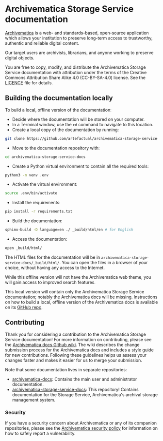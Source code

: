 # Archivematica Storage Service documentation

[Archivematica](https://www.archivematica.org/en/) is a web- and
standards-based, open-source application which allows your institution to
preserve long-term access to trustworthy, authentic and reliable digital
content.

Our target users are archivists, librarians, and anyone working to preserve
digital objects.

You are free to copy, modify, and distribute the Archivematica Storage Service
documentation with attribution under the terms of the Creative Commons
Attribution Share Alike 4.0 (CC-BY-SA-4.0) license.
See the [LICENCE](LICENCE) file for details.

## Building the documentation locally

To build a local, offline version of the documentation:

* Decide where the documentation will be stored on your computer.
* In a Terminal window, use the `cd` command to navigate to this location.
* Create a local copy of the documentation by running:

```bash
git clone https://github.com/artefactual/archivematica-storage-service-docs.git
```

* Move to the documentation repository with:

```bash
cd archivematica-storage-service-docs
```

* Create a Python virtual environment to contain all the required tools:

```bash
python3 -m venv .env
```

* Activate the virtual environment:

```bash
source .env/bin/activate
```

* Install the requirements:

```bash
pip install -r requirements.txt
```

* Build the documentation:

```bash
sphinx-build -D language=en ./ _build/html/en # for English
```

* Access the documentation:

```bash
open _build/html/
```

The HTML files for the documentation will be in
`archivematica-storage-service-docs/_build/html/`.
You can open the files in a browser of your choice, without having any access
to the Internet.

While this offline version will not have the Archivematica web theme, you will
gain access to improved search features.

This local version will contain only the Archivematica Storage Service
documentation; notably the Archivematica docs will be missing. Instructions on
how to build a local, offline version of the Archivematica docs is available on its
[GitHub repo](https://github.com/artefactual/archivematica-docs).

## Contributing

Thank you for considering a contribution to the Archivematica Storage Service
documentation!
For more information on contributing, please see the [Archivematica docs Github
wiki](https://github.com/artefactual/archivematica-docs/wiki).
The wiki describes the change submission process for the Archivematica docs and
includes a style guide for new contributions.
Following these guidelines helps us assess your changes faster and makes it
easier for us to merge your submission.

Note that some documentation lives in separate repositories:

* [archivematica-docs](https://github.com/artefactual/archivematica-docs):
  Contains the main user and administrator documentation.
* [archivematica-storage-service-docs](https://github.com/artefactual/archivematica-storage-service-docs):
  This repository! Contains documentation for the Storage Service, Archivematica's
  archival storage management system.

### Security

If you have a security concern about Archivematica or any of its companion
repositories, please see the
[Archivematica security policy](https://github.com/artefactual/archivematica/security/policy)
for information on how to safely report a vulnerability.

